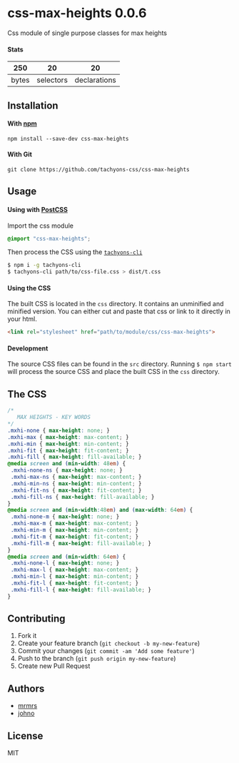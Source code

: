# css-max-heights 0.0.6

Css module of single purpose classes for max heights

#### Stats

250 | 20 | 20
---|---|---
bytes | selectors | declarations

## Installation

#### With [npm](https://npmjs.com)

```
npm install --save-dev css-max-heights
```

#### With Git

```
git clone https://github.com/tachyons-css/css-max-heights
```

## Usage

#### Using with [PostCSS](https://github.com/postcss/postcss)

Import the css module

```css
@import "css-max-heights";
```

Then process the CSS using the [`tachyons-cli`](https://github.com/tachyons-css/tachyons-cli)

```sh
$ npm i -g tachyons-cli
$ tachyons-cli path/to/css-file.css > dist/t.css
```

#### Using the CSS

The built CSS is located in the `css` directory. It contains an unminified and minified version.
You can either cut and paste that css or link to it directly in your html.

```html
<link rel="stylesheet" href="path/to/module/css/css-max-heights">
```

#### Development

The source CSS files can be found in the `src` directory.
Running `$ npm start` will process the source CSS and place the built CSS in the `css` directory.

## The CSS

```css
/*
   MAX HEIGHTS - KEY WORDS
*/
.mxhi-none { max-height: none; }
.mxhi-max { max-height: max-content; }
.mxhi-min { max-height: min-content; }
.mxhi-fit { max-height: fit-content; }
.mxhi-fill { max-height: fill-available; }
@media screen and (min-width: 48em) {
 .mxhi-none-ns { max-height: none; }
 .mxhi-max-ns { max-height: max-content; }
 .mxhi-min-ns { max-height: min-content; }
 .mxhi-fit-ns { max-height: fit-content; }
 .mxhi-fill-ns { max-height: fill-available; }
}
@media screen and (min-width:48em) and (max-width: 64em) {
 .mxhi-none-m { max-height: none; }
 .mxhi-max-m { max-height: max-content; }
 .mxhi-min-m { max-height: min-content; }
 .mxhi-fit-m { max-height: fit-content; }
 .mxhi-fill-m { max-height: fill-available; }
}
@media screen and (min-width: 64em) {
 .mxhi-none-l { max-height: none; }
 .mxhi-max-l { max-height: max-content; }
 .mxhi-min-l { max-height: min-content; }
 .mxhi-fit-l { max-height: fit-content; }
 .mxhi-fill-l { max-height: fill-available; }
}
```

## Contributing

1. Fork it
2. Create your feature branch (`git checkout -b my-new-feature`)
3. Commit your changes (`git commit -am 'Add some feature'`)
4. Push to the branch (`git push origin my-new-feature`)
5. Create new Pull Request

## Authors

* [mrmrs](http://mrmrs.io)
* [johno](http://johnotander.com)

## License

MIT

